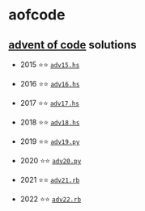 # aofcode

## [advent of code](https://adventofcode.com) solutions

- 2015 :star::star:
  [``adv15.hs``](oldevents/adv15.hs)

- 2016 :star::star:
  [``adv16.hs``](oldevents/adv16.hs)

- 2017 :star::star:
  [``adv17.hs``](oldevents/adv17.hs)

- 2018 :star::star:
  [``adv18.hs``](oldevents/adv18.hs)

- 2019 :star::star:
  [``adv19.py``](oldevents/adv19.py)

- 2020 :star::star:
  [``adv20.py``](oldevents/adv20.py)

- 2021 :star::star:
  [``adv21.rb``](adv21.rb)

- 2022 :star::star:
  [``adv22.rb``](adv22.rb)
